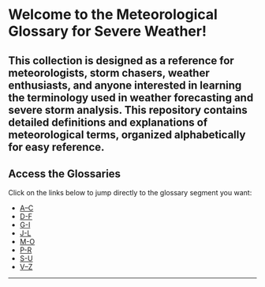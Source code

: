 # Welcome to the Meteorological Glossary for Severe Weather!

This collection is designed as a reference for meteorologists, storm chasers, weather enthusiasts, and anyone interested in learning the terminology used in weather forecasting and severe storm analysis. This repository contains detailed definitions and explanations of meteorological terms, organized alphabetically for easy reference.
---
## Access the Glossaries

Click on the links below to jump directly to the glossary segment you want:

- [A–C](docs/glossary-a-c.md)
- [D-F](docs/glossary-d-f.md)
- [G-I](docs/glossary-g-i.md)
- [J-L](docs/glossary-j-l.md)
- [M-O](docs/glossary-m-o.md)
- [P-R](docs/glossary-p-r.md)
- [S-U](docs/glossary-s-u.md)
- [V–Z](docs/glossary-V-Z.md)

---

